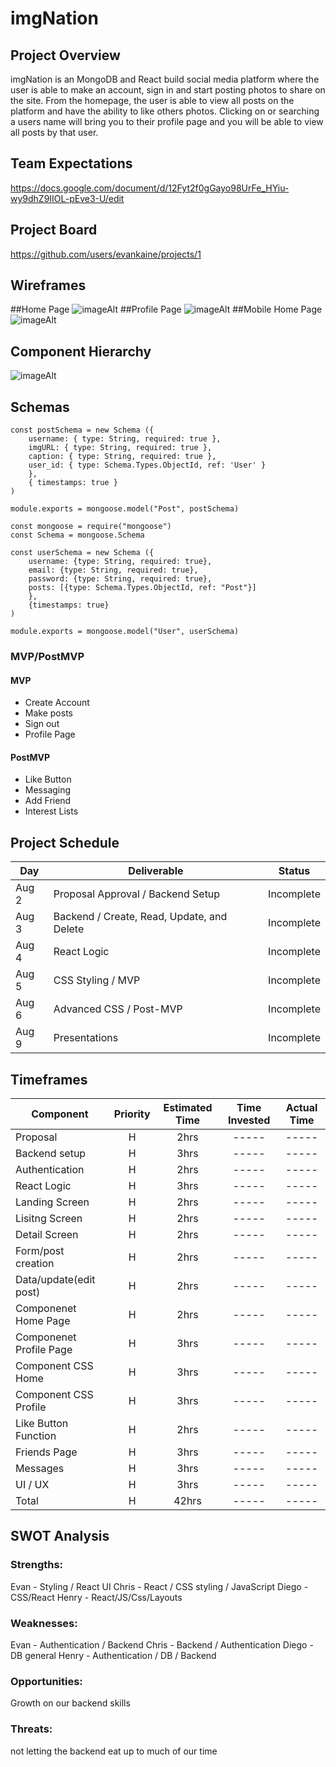 # imgNation


## Project Overview

imgNation is an MongoDB and React build social media platform where the user is able to make an account, sign in and start posting photos to share on the site. From the homepage, the user is able to view all posts on the platform and have the ability to like others photos. Clicking on or searching a users name will bring you to their profile page and you will be able to view all posts by that user.

## Team Expectations

https://docs.google.com/document/d/12Fyt2f0gGayo98UrFe_HYiu-wy9dhZ9IIOL-pEve3-U/edit

## Project Board

https://github.com/users/evankaine/projects/1

## Wireframes

##Home Page
![imageAlt](https://imgur.com/MmJToW7.png)
##Profile Page
![imageAlt](https://imgur.com/ZnQ0ZNC.png)
##Mobile Home Page
![imageAlt](https://imgur.com/5TAjfjc.png)

## Component Hierarchy

![imageAlt](https://i.imgur.com/1wmliB9.png)

## Schemas

```
const postSchema = new Schema ({
    username: { type: String, required: true },
    imgURL: { type: String, required: true },
    caption: { type: String, required: true },
    user_id: { type: Schema.Types.ObjectId, ref: 'User' }
    },
    { timestamps: true }
)

module.exports = mongoose.model("Post", postSchema) 

const mongoose = require("mongoose")
const Schema = mongoose.Schema

const userSchema = new Schema ({
    username: {type: String, required: true},
    email: {type: String, required: true},
    password: {type: String, required: true},
    posts: [{type: Schema.Types.ObjectId, ref: "Post"}]
    },
    {timestamps: true}
)

module.exports = mongoose.model("User", userSchema) 
```

### MVP/PostMVP

#### MVP

- Create Account
- Make posts
- Sign out
- Profile Page

#### PostMVP

- Like Button 
- Messaging 
- Add Friend
- Interest Lists

## Project Schedule

| Day      | Deliverable                                | Status     |
| -------- | ------------------------------------------ | ---------- |
| Aug 2    | Proposal Approval / Backend Setup          | Incomplete |
| Aug 3    | Backend / Create, Read, Update, and Delete | Incomplete |
| Aug 4    | React Logic                                | Incomplete |
| Aug 5    | CSS Styling / MVP                          | Incomplete |
| Aug 6    | Advanced CSS / Post-MVP                    | Incomplete |
| Aug 9    | Presentations                              | Incomplete |

## Timeframes

| Component                 | Priority | Estimated Time | Time Invested | Actual Time |
| ------------------------- | :------: | :------------: | :-----------: | :---------: |
| Proposal                  |    H     |      2hrs      |     -----     |    -----    |
| Backend setup             |    H     |      3hrs      |     -----     |    -----    |
| Authentication            |    H     |      2hrs      |     -----     |    -----    |
| React Logic               |    H     |      3hrs      |     -----     |    -----    |
| Landing Screen            |    H     |      2hrs      |     -----     |    -----    |
| Lisitng Screen            |    H     |      2hrs      |     -----     |    -----    | 
| Detail Screen             |    H     |      2hrs      |     -----     |    -----    |
| Form/post creation        |    H     |      2hrs      |     -----     |    -----    |
| Data/update(edit post)    |    H     |      2hrs      |     -----     |    -----    |
| Componenet Home Page      |    H     |      2hrs      |     -----     |    -----    |
| Componenet Profile Page   |    H     |      3hrs      |     -----     |    -----    |
| Component CSS Home        |    H     |      3hrs      |     -----     |    -----    |
| Component CSS Profile     |    H     |      3hrs      |     -----     |    -----    |
| Like Button Function      |    H     |      2hrs      |     -----     |    -----    |
| Friends Page              |    H     |      3hrs      |     -----     |    -----    |
| Messages                  |    H     |      3hrs      |     -----     |    -----    |
| UI / UX                   |    H     |      3hrs      |     -----     |    -----    |
| Total                     |    H     |      42hrs     |     -----     |    -----    |

## SWOT Analysis

### Strengths:

Evan - Styling / React UI 
Chris - React / CSS styling / JavaScript
Diego - CSS/React
Henry - React/JS/Css/Layouts

### Weaknesses:

Evan - Authentication / Backend 
Chris - Backend / Authentication
Diego - DB general 
Henry - Authentication / DB / Backend

### Opportunities:

Growth on our backend skills

### Threats:

not letting the backend eat up to much of our time
